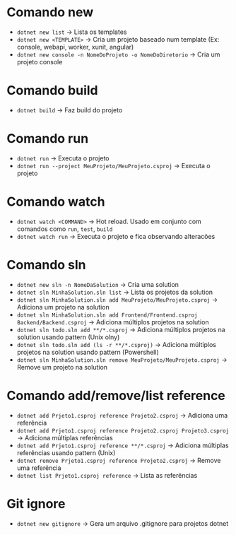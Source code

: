 # Comando new

- `dotnet new list` -> Lista os templates
- `dotnet new <TEMPLATE>` -> Cria um projeto baseado num template (Ex: console, webapi, worker, xunit, angular)
- `dotnet new console -n NomeDoProjeto -o NomeDoDiretorio` -> Cria um projeto console

# Comando build

- `dotnet build` -> Faz build do projeto

# Comando run

- `dotnet run` -> Executa o projeto
- `dotnet run --project MeuProjeto/MeuProjeto.csproj` -> Executa o projeto

# Comando watch

- `dotnet watch <COMMAND>` -> Hot reload. Usado em conjunto com comandos como `run`, `test`, `build`
- `dotnet watch run` -> Executa o projeto e fica observando alteracões

# Comando sln

- `dotnet new sln -n NomeDaSolution` -> Cria uma solution
- `dotnet sln MinhaSolution.sln list` -> Lista os projetos da solution
- `dotnet sln MinhaSolution.sln add MeuProjeto/MeuProjeto.csproj` -> Adiciona um projeto na solution
- `dotnet sln MinhaSolution.sln add Frontend/Frontend.csproj Backend/Backend.csproj` -> Adiciona múltiplos projetos na solution
- `dotnet sln todo.sln add **/*.csproj` -> Adiciona múltiplos projetos na solution usando pattern (Unix olny)
- `dotnet sln todo.sln add (ls -r **/*.csproj)` -> Adiciona múltiplos projetos na solution usando pattern (Powershell)
- `dotnet sln MinhaSolution.sln remove MeuProjeto/MeuProjeto.csproj` -> Remove um projeto na solution

# Comando add/remove/list reference

- `dotnet add Prjeto1.csproj reference Projeto2.csproj` -> Adiciona uma referência
- `dotnet add Prjeto1.csproj reference Projeto2.csproj Projeto3.csproj` -> Adiciona múltiplas referências
- `dotnet add Prjeto1.csproj reference **/*.csproj` -> Adiciona múltiplas referências usando pattern (Unix)
- `dotnet remove Prjeto1.csproj reference Projeto2.csproj` -> Remove uma referência
- `dotnet list Prjeto1.csproj reference` -> Lista as referências

# Git ignore

- `dotnet new gitignore` -> Gera um arquivo .gitignore para projetos dotnet